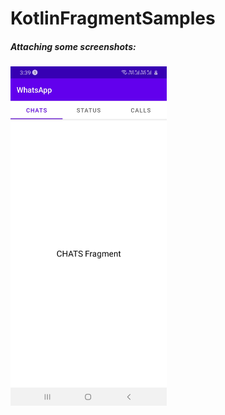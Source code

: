 # KotlinFragmentSamples
##### <b> Attaching some screenshots: </b> 

<img src = "screenshots/image.jpg" width = "250" /> 
